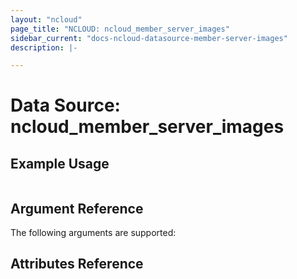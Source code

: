 ```yaml
---
layout: "ncloud"
page_title: "NCLOUD: ncloud_member_server_images"
sidebar_current: "docs-ncloud-datasource-member-server-images"
description: |-

---
```


# Data Source: ncloud_member_server_images


## Example Usage

```hcl
```

## Argument Reference

The following arguments are supported:


## Attributes Reference
